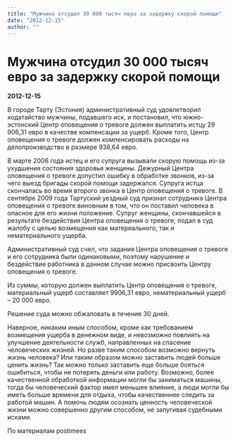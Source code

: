 ```yaml
---
title: "Мужчина отсудил 30 000 тысяч евро за задержку скорой помощи"
date: "2012-12-15"
author: ""
---
```


# Мужчина отсудил 30 000 тысяч евро за задержку скорой помощи

**2012-12-15** 

В городе Тарту (Эстония) административный суд удовлетворил ходатайство мужчины, подавшего иск, и постановил, что южно-эстонский Центр оповещения о тревоге должен выплатить истцу 29 906,31 евро в качестве компенсации за ущерб. Кроме того, Центр оповещения о тревоге должен компенсировать расходы на делопроизводство в размере 938,64 евро.



В марте 2006 года истец и его супруга вызывали скорую помощь из-за ухудшения состояния здоровья женщины. Дежурный Центра оповещения о тревоге допустил ошибку в обработке звонков, из-за чего выезд бригады скорой помощи задержался. Супруга истца скончалась во время второго звонка в Центр оповещения о тревоге. В сентябре 2009 года Тартуский уездный суд признал сотрудника Центра оповещения о тревоге виновным в том, что он поставил человека в опасное для его жизни положение. Супруг женщины, скончавшейся в результате бездействия Центра оповещения о тревоге, подал в суд жалобу с целью возмещения как материального, так и нематериального ущерба.



Административный суд счел, что задания Центра оповещения о тревоге и его сотрудника были одинаковыми, поэтому нарушение и бездействие работника в данном случае можно присвоить Центру оповещения о тревоге.



Из суммы, которую должен выплатить Центр оповещения о тревоге, материальный ущерб составляет 9906,31 евро, нематериальный ущерб – 20 000 евро.



Решение суда можно обжаловать в течение 30 дней.



Наверное, никаким иным способом, кроме как требованием возмещения ущерба в денежном виде, и невозможно повлиять на улучшение деятельности служб, направленных на спасение человеческих жизней. Но разве таким способом возможно вернуть жизнь человека? Или таким образом можно заставить людей больше ценить жизнь? Так можно только заставить еще больше бояться ошибиться, чтобы не потерять деньги или работу. Возможно, более качественной обработкой информации могли бы заниматься машины, тогда бы человеческий фактор имел меньшее влияние, а люди могли бы иметь больше времени для отдыха, чтобы качественнее следить за работой машин. А помочь людям осознать ценность человеческой жизни можно совершенно другим способом, не запугивая судебными исками.

По материалам postimees